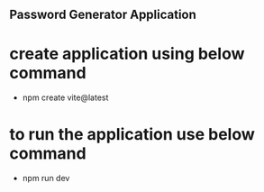 ## Password Generator Application

# create application using below command
- npm create vite@latest

# to run the application use below command
- npm run dev
